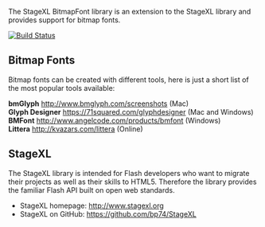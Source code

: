 The StageXL BitmapFont library is an extension to the StageXL library and 
provides support for bitmap fonts.  

[![Build Status](https://travis-ci.org/bp74/StageXL_BitmapFont.svg?branch=master)](https://travis-ci.org/bp74/StageXL_BitmapFont)

## Bitmap Fonts

Bitmap fonts can be created with different tools, 
here is just a short list of the most popular tools available:

__bmGlyph__ <http://www.bmglyph.com/screenshots> (Mac)  
__Glyph Designer__ <https://71squared.com/glyphdesigner> (Mac and Windows)  
__BMFont__ <http://www.angelcode.com/products/bmfont> (Windows)  
__Littera__ <http://kvazars.com/littera> (Online)  

## StageXL

The StageXL library is intended for Flash developers who want to migrate 
their projects as well as their skills to HTML5. Therefore the library 
provides the familiar Flash API built on open web standards. 

* StageXL homepage: <http://www.stagexl.org>
* StageXL on GitHub: <https://github.com/bp74/StageXL>
